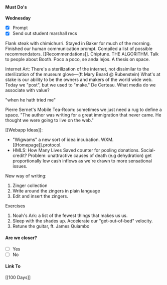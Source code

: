 #### Must Do's
**Wednesday**
- [x] Prompt
- [x] Send out student marshall recs

Flank steak with chimichurri. Stayed in Baker for much of the morning. Finished our human communication prompt. Compiled a list of possible recommendators. [[Recommendations]]. Chiptune. THE ALGORITHM. Talk to people about Booth. Poco a poco, se anda lejos. A thesis on space.

Internet Art: There's a sterilization of the internet, not dissimilar to the sterilization of the museum glove—(ft Mary Beard @ Rubenstein) What's at stake is our ability to be the owners and makers of the world wide web. Today we "post", but we used to "make." De Certeau. What media do we associate with value?

"when he hath tried me"

Pierre Sernet's Mobile Tea-Room: sometimes we just need a rug to define a space.
"The author was writing for a great immigration that never came. He thought we were going to live on the web."

[[Webapp Ideas]]: 
- "Wigwams" a new sort of idea incubation. WXM. [[Homepage]].protocol. 
- HMLS: How Many Lives Saved counter for pooling donations. Social-credit? Problem: unattractive causes of death (e.g dehydration) get proportionally low cash inflows as we're drawn to more sensational issues.

New way of writing:
1. Zinger collection
2. Write around the zingers in plain language
3. Edit and insert the zingers. 

Exercises
1. Noah's Ark: a list of the fewest things that makes us us. 
2. Sleep with the shades up. Accelerate our "get-out-of-bed" velocity.
3. Retune the guitar, ft. James Quiambo
#### Are we closer?
- [ ] Yes
- [ ] No
#### Link To
[[100 Days]]
